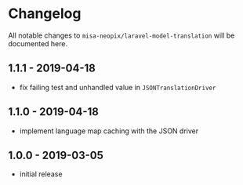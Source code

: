 # Changelog

All notable changes to `misa-neopix/laravel-model-translation` will be documented here.

## 1.1.1 - 2019-04-18
- fix failing test and unhandled value in `JSONTranslationDriver`

## 1.1.0 - 2019-04-18
- implement language map caching with the JSON driver

## 1.0.0 - 2019-03-05
- initial release